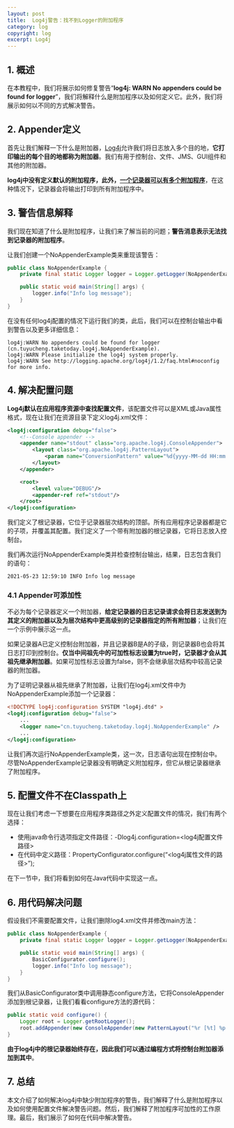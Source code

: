 ```yaml
---
layout: post
title:  Log4j警告：找不到Logger的附加程序
category: log
copyright: log
excerpt: Log4j
---
```


## 1. 概述

在本教程中，我们将展示如何修复警告“**log4j: WARN No appenders could be found for logger**”，我们将解释什么是附加程序以及如何定义它。此外，我们将展示如何以不同的方式解决警告。

## 2. Appender定义

首先让我们解释一下什么是附加器，[Log4j](https://www.baeldung.com/java-logging-intro#Log4J2)允许我们将日志放入多个目的地，**它打印输出的每个目的地都称为附加器**。我们有用于控制台、文件、JMS、GUI组件和其他的附加器。

**log4j中没有定义默认的附加程序，此外，[一个记录器可以有多个附加程序](https://www.baeldung.com/log4j2-appenders-layouts-filters)**，在这种情况下，记录器会将输出打印到所有附加程序中。

## 3. 警告信息解释

我们现在知道了什么是附加程序，让我们来了解当前的问题；**警告消息表示无法找到记录器的附加程序**。

让我们创建一个NoAppenderExample类来重现该警告：

```java
public class NoAppenderExample {
    private final static Logger logger = Logger.getLogger(NoAppenderExample.class);

    public static void main(String[] args) {
        logger.info("Info log message");
    }
}
```

在没有任何log4j配置的情况下运行我们的类，此后，我们可以在控制台输出中看到警告以及更多详细信息：

```text
log4j:WARN No appenders could be found for logger (cn.tuyucheng.taketoday.log4j.NoAppenderExample).
log4j:WARN Please initialize the log4j system properly.
log4j:WARN See http://logging.apache.org/log4j/1.2/faq.html#noconfig for more info.
```

## 4. 解决配置问题

**Log4j默认在应用程序资源中查找配置文件**，该配置文件可以是XML或Java属性格式，现在让我们在资源目录下定义log4j.xml文件：

```xml
<log4j:configuration debug="false">
    <!--Console appender -->
    <appender name="stdout" class="org.apache.log4j.ConsoleAppender">
        <layout class="org.apache.log4j.PatternLayout">
            <param name="ConversionPattern" value="%d{yyyy-MM-dd HH:mm:ss} %p %m%n"/>
        </layout>
    </appender>

    <root>
        <level value="DEBUG"/>
        <appender-ref ref="stdout"/>
    </root>
</log4j:configuration>
```

我们定义了根记录器，它位于记录器层次结构的顶部。所有应用程序记录器都是它的子项，并覆盖其配置。我们定义了一个带有附加器的根记录器，它将日志放入控制台。

我们再次运行NoAppenderExample类并检查控制台输出，结果，日志包含我们的语句：

```text
2021-05-23 12:59:10 INFO Info log message
```

### 4.1 Appender可添加性

不必为每个记录器定义一个附加器，**给定记录器的日志记录请求会将日志发送到为其定义的附加器以及为层次结构中更高级别的记录器指定的所有附加器**；让我们在一个示例中展示这一点。

如果记录器A已定义控制台附加器，并且记录器B是A的子级，则记录器B也会将其日志打印到控制台。**仅当中间祖先中的可加性标志设置为true时，记录器才会从其祖先继承附加器**。如果可加性标志设置为false，则不会继承层次结构中较高记录器的附加器。

为了证明记录器从祖先继承了附加器，让我们在log4j.xml文件中为NoAppenderExample添加一个记录器：

```xml
<!DOCTYPE log4j:configuration SYSTEM "log4j.dtd" >
<log4j:configuration debug="false">
    ...
    <logger name="cn.tuyucheng.taketoday.log4j.NoAppenderExample" />
    ...
</log4j:configuration>
```

让我们再次运行NoAppenderExample类，这一次，日志语句出现在控制台中。尽管NoAppenderExample记录器没有明确定义附加程序，但它从根记录器继承了附加程序。

## 5. 配置文件不在Classpath上

现在让我们考虑一下想要在应用程序类路径之外定义配置文件的情况，我们有两个选择：

- 使用java命令行选项指定文件路径：-Dlog4j.configuration=<log4j配置文件路径\>
- 在代码中定义路径：PropertyConfigurator.configure(“<log4j属性文件的路径\>”);

在下一节中，我们将看到如何在Java代码中实现这一点。

## 6. 用代码解决问题

假设我们不需要配置文件，让我们删除log4.xml文件并修改main方法：

```java
public class NoAppenderExample {
    private final static Logger logger = Logger.getLogger(NoAppenderExample.class);

    public static void main(String[] args) {
        BasicConfigurator.configure();
        logger.info("Info log message");
    }
}
```

我们从BasicConfigurator类中调用静态configure方法，它将ConsoleAppender添加到根记录器，让我们看看configure方法的源代码：

```java
public static void configure() {
    Logger root = Logger.getRootLogger();
    root.addAppender(new ConsoleAppender(new PatternLayout("%r [%t] %p %c %x - %m%n")));
}
```

**由于log4j中的根记录器始终存在，因此我们可以通过编程方式将控制台附加器添加到其中**。

## 7. 总结

本文介绍了如何解决log4j中缺少附加程序的警告，我们解释了什么是附加程序以及如何使用配置文件解决警告问题。然后，我们解释了附加程序可加性的工作原理。最后，我们展示了如何在代码中解决警告。